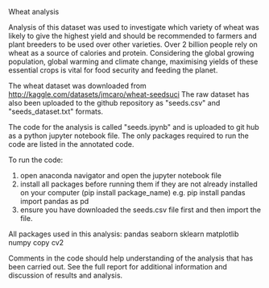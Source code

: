 Wheat analysis 

Analysis of this dataset was used to investigate which variety of wheat was likely to give the 
highest yield and should be recommended to farmers and plant breeders to be used over other 
varieties. Over 2 billion people rely on wheat as a source of calories and protein. Considering 
the global growing population, global warming and climate change, maximising yields of these 
essential crops is vital for food security and feeding the planet. 

The wheat dataset was downloaded from http://kaggle.com/datasets/jmcaro/wheat-seedsuci
The raw dataset has also been uploaded to the github repository as "seeds.csv" and "seeds_dataset.txt" formats.

The code for the analysis is called "seeds.ipynb" and is uploaded to git hub as a python 
jupyter notebook file. The only packages required to run the code are listed in the annotated 
code. 

To run the code:
1. open anaconda navigator and open the jupyter notebook file
2. install all packages before running them if they are not already installed on your computer (pip install package_name)
e.g.
 pip install pandas 
 import pandas as pd 
3. ensure you have downloaded the seeds.csv file first and then import the file. 

All packages used in this analysis:
pandas
seaborn
sklearn
matplotlib
numpy 
copy 
cv2

Comments in the code should help understanding of the analysis that has been carried out.
See the full report for additional information and discussion of results and analysis. 
